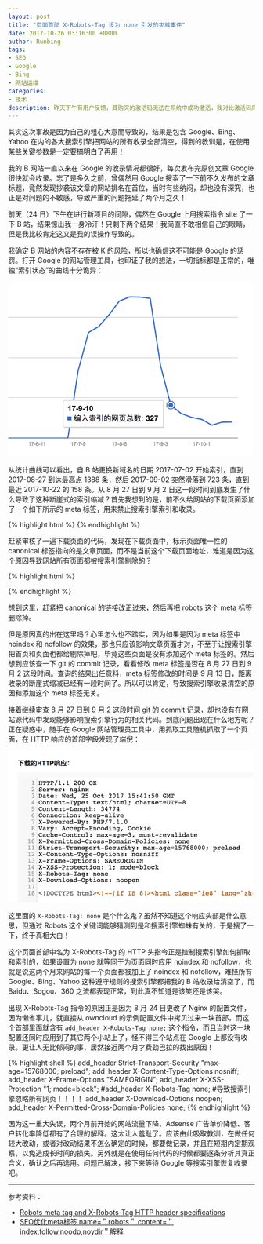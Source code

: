 ```yaml
---
layout: post
title: "页面首部 X-Robots-Tag 设为 none 引发的灾难事件"
date: 2017-10-26 03:16:00 +0800
author: Runbing
tags:
- SEO
- Google
- Bing
- 网站运维
categories:
- 技术
description: 昨天下午有用户反馈，其购买的激活码无法在系统中成功激活，我对比激活码库检查了下，这几枚出问题的激活码确实是有效的，但是就是无法成功激活，很是奇怪。
---
```


其实这次事故是因为自己的粗心大意而导致的，结果是包含 Google、Bing、Yahoo 在内的各大搜索引擎把网站的所有收录全部清空，得到的教训是，在使用某些关键参数是一定要搞明白了再用！

我的 B 网站一直以来在 Google 的收录情况都很好，每次发布完原创文章 Google 很快就会收录。忘了是多久之前，曾偶然用 Google 搜索了一下前不久发布的文章标题，竟然发现抄袭该文章的网站排名在首位，当时有些纳闷，却也没有深究，也正是对问题的不敏感，导致严重的问题拖延了两个月之久！

前天（24 日）下午在进行新项目的间隙，偶然在 Google 上用搜索指令 site 了一下 B 站，结果惊出我一身冷汗！只剩下两个结果！我简直不敢相信自己的眼睛，但是我比较肯定这又是我的误操作导致的。

我确定 B 网站的内容不存在被 K 的风险，所以也确信这不可能是 Google 的惩罚。打开 Google 的网站管理工具，也印证了我的想法，一切指标都是正常的，唯独“索引状态”的曲线十分诡异：

![索引状态](/images/2017/10/index-status.png)

从统计曲线可以看出，自 B 站更换新域名的日期 2017-07-02 开始索引，直到 2017-08-27 到达最高点 1388 条，然后 2017-09-02 突然滑落到 723 条，直到最近 2017-10-22 的 158 条。从 8 月 27 日到 9 月 2 日这一段时间到底发生了什么导致了这种断崖式的索引缩减？首先我想到的是，前不久给网站的下载页面添加了一个如下所示的 meta 标签，用来禁止搜索引擎索引和收录。

{% highlight html %}
<meta name="robots" content="noindex,nofollow" />
{% endhighlight %}

赶紧审核了一遍下载页面的代码，发现在下载页面中，标示页面唯一性的 canonical 标签指向的是文章页面，而不是当前这个下载页面地址，难道是因为这个原因导致网站所有页面都被搜索引擎剔除的？

{% highlight html %}
<meta name="robots" content="noindex,nofollow" />
<link rel="canonical" href="https://samplesite.com/post/samplepost.html" />
{% endhighlight %}

想到这里，赶紧把 canonical 的链接改正过来，然后再把 robots 这个 meta 标签删除掉。

但是原因真的出在这里吗？心里怎么也不踏实，因为如果是因为 meta 标签中 noindex 和 nofollow 的效果，那也只应该影响文章页面才对，不至于让搜索引擎把首页和页面也都给剔除掉吧，毕竟这些页面是没有添加这个 meta 标签的。然后想到应该查一下 git 的 commit 记录，看看修改 meta 标签是否在 8 月 27 日到 9 月 2 这段时间。查询的结果出任意料，meta 标签修改的时间是 9 月 13 日，距离收录的断崖式缩减已经有一段时间了。所以可以肯定，导致搜索引擎收录清空的原因和添加这个 meta 标签无关。

接着继续审查  8 月 27 日到 9 月 2 这段时间 git 的 commit 记录，却也没有在网站源代码中发现能够影响搜索引擎行为的相关代码。到底问题出现在什么地方呢？正在疑惑中，随手在 Google 网站管理员工具中，用抓取工具随机抓取了一个页面，在 HTTP 响应的首部字段发现了端倪：

![HTTP响应](/images/2017/10/http-headers.png)

这里面的 ```X-Robots-Tag: none``` 是个什么鬼？虽然不知道这个响应头部是什么意思，但通过 Robots 这个关键词能够猜测到是和搜索引擎蜘蛛有关的，于是搜了一下，终于真相大白！

这个页面首部中名为 X-Robots-Tag 的 HTTP 头指令正是控制搜索引擎如何抓取和索引的，如果设置为 none 就等同于为页面同时应用 noindex 和 nofollow，也就是说这两个月来网站的每一个页面都被加上了 noindex 和 nofollow，难怪所有 Google、Bing、Yahoo 这种遵守规则的搜索引擎都把我的 B 站收录给清空了，而 Baidu、Sogou、360 之流都表现正常，到此真不知道是该笑还是该哭。

出现 X-Robots-Tag 指令的原因正是因为 8 月 24 日更改了 Nginx 的配置文件，因为懒省事儿，就直接从 owncloud 的示例配置文件中拷贝过来一块首部，而这个首部里面就含有 ```add_header X-Robots-Tag none;``` 这个指令，而且当时这一块配置还同时应用到了其它两个小站上了，怪不得三个站点在 Google 上都没有收录。更让人无比郁闷的事，居然接近两个月才费劲巴拉的找出原因！

{% highlight shell %}
add_header Strict-Transport-Security "max-age=15768000; preload";
add_header X-Content-Type-Options nosniff;
add_header X-Frame-Options "SAMEORIGIN";
add_header X-XSS-Protection "1; mode=block";
#add_header X-Robots-Tag none; #导致搜索引擎忽略所有网页！！！！
add_header X-Download-Options noopen;
add_header X-Permitted-Cross-Domain-Policies none;
{% endhighlight %}

因为这一重大失误，两个月前开始的网站流量下降、Adsense 广告单价降低、客户转化率降低都有了合理的解释。这太让人羞耻了。应该由此吸取教训，在做任何较大改动，或者对改动结果不怎么确定的时候，都要做记录，并且在短期内定期观察，以免造成长时间的损失。另外就是在使用任何代码的时候都要逐条分析其真正含义，确认之后再选用。问题已解决，接下来等待 Google 等搜索引擎恢复收录吧。

---

参考资料：

* [Robots meta tag and X-Robots-Tag HTTP header specifications](https://developers.google.com/search/reference/robots_meta_tag)
* [SEO优化meta标签 name=＂robots＂ content=＂index,follow,noodp,noydir＂解释](http://blog.sina.com.cn/s/blog_666689090101bg8p.html)

